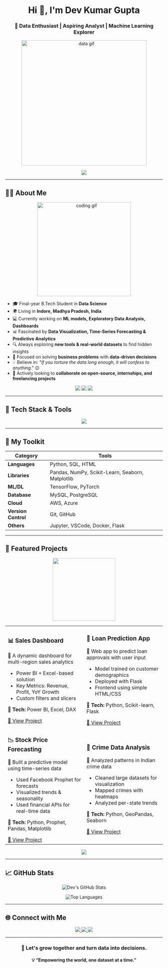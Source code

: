 <h1 align="center">Hi 👋, I'm Dev Kumar Gupta</h1>
<h3 align="center">🚀 Data Enthusiast | Aspiring Analyst | Machine Learning Explorer</h3>

<p align="center">
  <img src="https://media.giphy.com/media/qgQUggAC3Pfv687qPC/giphy.gif" width="400" alt="data gif"/>
</p>

<p align="center">
  <img src="https://readme-typing-svg.demolab.com?font=Fira+Code&weight=500&size=24&pause=1000&color=F7D747&center=true&vCenter=true&width=700&lines=Data+Drives+Decisions%2C+I+Drive+Data!;Making+raw+data+talk+with+code+🧠;Analytics+%7C+ML+%7C+Insights+%7C+Automation;Always+learning.+Always+building+💡" />
</p>

---

## 👨‍💻 About Me  

<div align="center">
  <img src="https://media.giphy.com/media/f3iwJFOVOwuy7K6FFw/giphy.gif" width="300" alt="coding gif"/>
</div>

- 🎓 Final-year B.Tech Student in **Data Science**  
- 🌍 Living in **Indore, Madhya Pradesh, India**  
- 💻 Currently working on **ML models, Exploratory Data Analysis, Dashboards**  
- 📊 Fascinated by **Data Visualization, Time-Series Forecasting & Predictive Analytics**  
- 🔍 Always exploring **new tools & real-world datasets** to find hidden insights  
- 🧩 Focused on solving **business problems** with **data-driven decisions**  
- 💡 Believe in: *"If you torture the data long enough, it will confess to anything."* 😉  
- 🤝 Actively looking to **collaborate on open-source, internships, and freelancing projects**  

<p align="center">
  <img src="https://img.shields.io/badge/Data%20Analytics-Driven-blue?style=for-the-badge&logo=databricks&logoColor=white" />
  <img src="https://img.shields.io/badge/Machine%20Learning-Lover-orange?style=for-the-badge&logo=python&logoColor=white" />
  <img src="https://img.shields.io/badge/Cloud%20Enthusiast-Azure-blueviolet?style=for-the-badge&logo=microsoftazure&logoColor=white" />
</p>

---

## 🚀 Tech Stack & Tools

<p align="center">
  <img src="https://skillicons.dev/icons?i=python,tensorflow,pytorch,scikit-learn,pandas,numpy,seaborn,flask,mysql,postgresql,git,github,docker,kubernetes,azure,aws,vscode" />
</p>

---

## 🧰 My Toolkit
| Category | Tools |
|---------|-------|
| **Languages** | Python, SQL, HTML |
| **Libraries** | Pandas, NumPy, Scikit-Learn, Seaborn, Matplotlib |
| **ML/DL** | TensorFlow, PyTorch |
| **Database** | MySQL, PostgreSQL |
| **Cloud** | AWS, Azure |
| **Version Control** | Git, GitHub |
| **Others** | Jupyter, VSCode, Docker, Flask |

---

## 🚀 Featured Projects

<p align="center">
  <img src="https://media.giphy.com/media/v1.Y2lkPTc5MGI3NjExY3NsOWMxdXBybWpvbG9nMG84bXU3NGl0MGwwbW83dG1ucGVpajZ3aiZlcD12MV9naWZzX3NlYXJjaCZjdD1n/26AHONQ79FdWZhAI0/giphy.gif" width="200" />
</p>

<table>
  <tr>
    <td width="50%">
      <h3>📊 Sales Dashboard</h3>
      <p>📌 A dynamic dashboard for multi-region sales analytics</p>
      <ul>
        <li>Power BI + Excel-based solution</li>
        <li>Key Metrics: Revenue, Profit, YoY Growth</li>
        <li>Custom filters and slicers</li>
      </ul>
      <p><strong>🔧 Tech:</strong> Power BI, Excel, DAX</p>
      <a href="https://github.com/DevGupta0112/Sales-Dashboard" target="_blank">🔗 View Project</a>
    </td>
    <td width="50%">
      <h3>🧠 Loan Prediction App</h3>
      <p>📌 Web app to predict loan approvals with user input</p>
      <ul>
        <li>Model trained on customer demographics</li>
        <li>Deployed with Flask</li>
        <li>Frontend using simple HTML/CSS</li>
      </ul>
      <p><strong>🔧 Tech:</strong> Python, Scikit-learn, Flask</p>
      <a href="https://github.com/DevGupta0112/Loan-Predictor" target="_blank">🔗 View Project</a>
    </td>
  </tr>
  <tr>
    <td width="50%">
      <h3>📉 Stock Price Forecasting</h3>
      <p>📌 Built a predictive model using time-series data</p>
      <ul>
        <li>Used Facebook Prophet for forecasts</li>
        <li>Visualized trends & seasonality</li>
        <li>Used financial APIs for real-time data</li>
      </ul>
      <p><strong>🔧 Tech:</strong> Python, Prophet, Pandas, Matplotlib</p>
      <a href="https://github.com/DevGupta0112/Stock-Predictor" target="_blank">🔗 View Project</a>
    </td>
    <td width="50%">
      <h3>📌 Crime Data Analysis</h3>
      <p>📌 Analyzed patterns in Indian crime data</p>
      <ul>
        <li>Cleaned large datasets for visualization</li>
        <li>Mapped crimes with heatmaps</li>
        <li>Analyzed per-state trends</li>
      </ul>
      <p><strong>🔧 Tech:</strong> Python, GeoPandas, Seaborn</p>
      <a href="https://github.com/DevGupta0112/Crime-Data-India" target="_blank">🔗 View Project</a>
    </td>
  </tr>
</table>

<p align="center">
  <a href="https://github.com/DevGupta0112?tab=repositories" target="_blank">
    <img src="https://img.shields.io/badge/Explore%20More%20Projects-🧠-informational?style=for-the-badge" />
  </a>
</p>


---

## 📈 GitHub Stats

<p align="center">
  <img src="https://github-readme-stats.vercel.app/api?username=DevGupta0112&show_icons=true&theme=tokyonight&hide_border=true" alt="Dev's GitHub Stats"/>
</p>

<p align="center">
  <img src="https://github-readme-stats.vercel.app/api/top-langs/?username=DevGupta0112&layout=compact&theme=tokyonight&hide_border=true" alt="Top Languages"/>
</p>

---

## 🌐 Connect with Me

<p align="center">
  <a href="https://www.linkedin.com/in/dev-kumar-gupta-1358a0250/" target="_blank">
    <img src="https://img.shields.io/badge/LinkedIn-%230077b5.svg?style=for-the-badge&logo=linkedin&logoColor=white" />
  </a>
  <a href="mailto:devg7898@gmail.com" target="_blank">
    <img src="https://img.shields.io/badge/Gmail-D14836?style=for-the-badge&logo=gmail&logoColor=white" />
  </a>
  <a href="https://github.com/DevGupta0112" target="_blank">
    <img src="https://img.shields.io/badge/GitHub-%23181717.svg?style=for-the-badge&logo=github&logoColor=white" />
  </a>
</p>

---

<h3 align="center">🌱 Let's grow together and turn data into decisions.</h3>
<h4 align="center">💡 “Empowering the world, one dataset at a time.”</h4>
